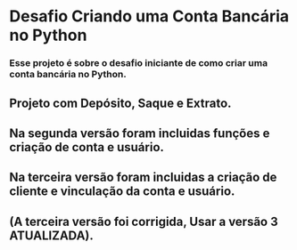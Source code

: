 # Desafio Criando uma Conta Bancária no Python

### Esse projeto é sobre o desafio iniciante de como criar uma conta bancária no Python.

## Projeto com Depósito, Saque e Extrato.
## Na segunda versão foram incluidas funções e criação de conta e usuário.
## Na terceira versão foram incluidas a criação de cliente e vinculação da conta e usuário. 
## (A terceira versão foi corrigida, Usar a versão 3 ATUALIZADA).
